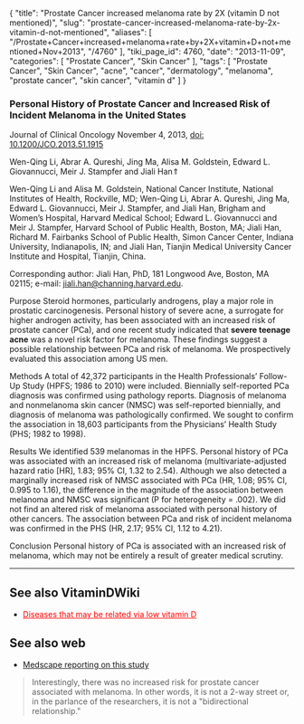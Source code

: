 {
    "title": "Prostate Cancer increased melanoma rate by 2X (vitamin D not mentioned)",
    "slug": "prostate-cancer-increased-melanoma-rate-by-2x-vitamin-d-not-mentioned",
    "aliases": [
        "/Prostate+Cancer+increased+melanoma+rate+by+2X+vitamin+D+not+mentioned+Nov+2013",
        "/4760"
    ],
    "tiki_page_id": 4760,
    "date": "2013-11-09",
    "categories": [
        "Prostate Cancer",
        "Skin Cancer"
    ],
    "tags": [
        "Prostate Cancer",
        "Skin Cancer",
        "acne",
        "cancer",
        "dermatology",
        "melanoma",
        "prostate cancer",
        "skin cancer",
        "vitamin d"
    ]
}


### Personal History of Prostate Cancer and Increased Risk of Incident Melanoma in the United States

Journal of Clinical Oncology November 4, 2013, [doi: 10.1200/JCO.2013.51.1915](https://doi.org/10.1200/JCO.2013.51.1915)

Wen-Qing Li,     Abrar A. Qureshi,     Jing Ma,     Alisa M. Goldstein,     Edward L. Giovannucci,     Meir J. Stampfer and     Jiali Han⇑

Wen-Qing Li and Alisa M. Goldstein, National Cancer Institute, National Institutes of Health, Rockville, MD; Wen-Qing Li, Abrar A. Qureshi, Jing Ma, Edward L. Giovannucci, Meir J. Stampfer, and Jiali Han, Brigham and Women’s Hospital, Harvard Medical School; Edward L. Giovannucci and Meir J. Stampfer, Harvard School of Public Health, Boston, MA; Jiali Han, Richard M. Fairbanks School of Public Health, Simon Cancer Center, Indiana University, Indianapolis, IN; and Jiali Han, Tianjin Medical University Cancer Institute and Hospital, Tianjin, China.

Corresponding author: Jiali Han, PhD, 181 Longwood Ave, Boston, MA 02115; e-mail: jiali.han@channing.harvard.edu.

Purpose Steroid hormones, particularly androgens, play a major role in prostatic carcinogenesis. Personal history of severe acne, a surrogate for higher androgen activity, has been associated with an increased risk of prostate cancer (PCa), and one recent study indicated that  **severe teenage acne**  was a novel risk factor for melanoma. These findings suggest a possible relationship between PCa and risk of melanoma. We prospectively evaluated this association among US men.

Methods A total of 42,372 participants in the Health Professionals’ Follow-Up Study (HPFS; 1986 to 2010) were included. Biennially self-reported PCa diagnosis was confirmed using pathology reports. Diagnosis of melanoma and nonmelanoma skin cancer (NMSC) was self-reported biennially, and diagnosis of melanoma was pathologically confirmed. We sought to confirm the association in 18,603 participants from the Physicians’ Health Study (PHS; 1982 to 1998).

Results We identified 539 melanomas in the HPFS. Personal history of PCa was associated with an increased risk of melanoma (multivariate-adjusted hazard ratio <span>[HR]</span>, 1.83; 95% CI, 1.32 to 2.54). Although we also detected a marginally increased risk of NMSC associated with PCa (HR, 1.08; 95% CI, 0.995 to 1.16), the difference in the magnitude of the association between melanoma and NMSC was significant (P for heterogeneity = .002). We did not find an altered risk of melanoma associated with personal history of other cancers. The association between PCa and risk of incident melanoma was confirmed in the PHS (HR, 2.17; 95% CI, 1.12 to 4.21).

Conclusion Personal history of PCa is associated with an increased risk of melanoma, which may not be entirely a result of greater medical scrutiny.

---

## See also VitaminDWiki

* <a href="/posts/diseases-that-may-be-related-via-low-vitamin-d" style="color: red; text-decoration: underline;" title="This post/category does not exist yet: Diseases that may be related via low vitamin D">Diseases that may be related via low vitamin D</a>

## See also web

* [Medscape reporting on this study](http://www.medscape.com/viewarticle/813922)

> Interestingly, there was no increased risk for prostate cancer associated with melanoma. In other words, it is not a 2-way street or, in the parlance of the researchers, it is not a "bidirectional relationship."
